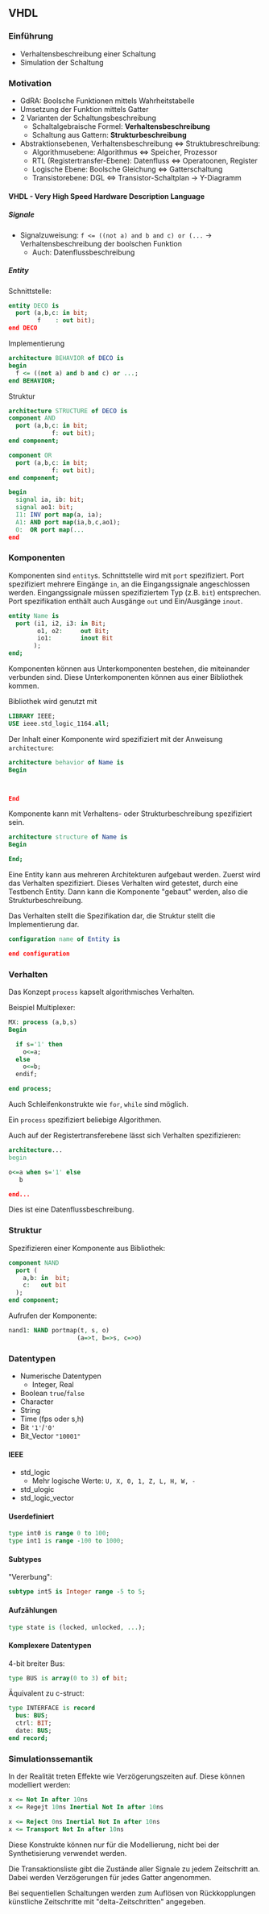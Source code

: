 ## VHDL
### Einführung
* Verhaltensbeschreibung einer Schaltung
* Simulation der Schaltung

### Motivation
* GdRA: Boolsche Funktionen mittels Wahrheitstabelle
* Umsetzung der Funktion mittels Gatter
* 2 Varianten der Schaltungsbeschreibung
  * Schaltalgebraische Formel: **Verhaltensbeschreibung**
  * Schaltung aus Gattern: **Strukturbeschreibung**
* Abstraktionsebenen, Verhaltensbeschreibung <=> Struktubreschreibung:
  * Algorithmusebene: Algorithmus <=> Speicher, Prozessor
  * RTL (Registertransfer-Ebene): Datenfluss <=> Operatoonen, Register
  * Logische Ebene: Boolsche Gleichung <=> Gatterschaltung
  * Transistorebene: DGL <=> Transistor-Schaltplan
-> Y-Diagramm

#### VHDL - Very High Speed Hardware Description Language
##### Signale
  * Signalzuweisung: `f <= ((not a) and b and c) or (...` -> Verhaltensbeschreibung der boolschen Funktion
    * Auch: Datenflussbeschreibung
##### Entity
Schnittstelle:
```VHDL
entity DECO is
  port (a,b,c: in bit;
        f    : out bit);
end DECO
```

Implementierung
```VHDL
architecture BEHAVIOR of DECO is
begin
  f <= ((not a) and b and c) or ...;
end BEHAVIOR;
```

Struktur
```VHDL
architecture STRUCTURE of DECO is
component AND
  port (a,b,c: in bit;
            f: out bit);
end component;

component OR
  port (a,b,c: in bit;
            f: out bit);
end component;

begin
  signal ia, ib: bit;
  signal ao1: bit;
  I1: INV port map(a, ia);
  A1: AND port map(ia,b,c,ao1);
  O:  OR port map(...
end
```


### Komponenten
Komponenten sind `entity`s. Schnittstelle wird mit `port` spezifiziert.
Port spezifiziert mehrere Eingänge `in`, an die Eingangssignale angeschlossen werden.
Eingangssignale müssen spezifiziertem Typ (z.B. `bit`) entsprechen.
Port spezifikation enthält auch Ausgänge `out` und Ein/Ausgänge `inout`.
```VHDL
entity Name is
  port (i1, i2, i3: in Bit;
        o1, o2:     out Bit;
        io1:        inout Bit
       );
end;
```

Komponenten können aus Unterkomponenten bestehen, die miteinander verbunden sind.
Diese Unterkomponenten können aus einer Bibliothek kommen.

Bibliothek wird genutzt mit
```VHDL
LIBRARY IEEE;
USE ieee.std_logic_1164.all;
```

Der Inhalt einer Komponente wird spezifiziert mit der Anweisung `architecture`:
```VHDL
architecture behavior of Name is
Begin



End
```

Komponente kann mit Verhaltens- oder Strukturbeschreibung spezifiziert sein.
```VHDL
architecture structure of Name is
Begin

End;
```

Eine Entity kann aus mehreren Architekturen aufgebaut werden. Zuerst wird das
Verhalten spezifiziert. Dieses Verhalten wird getestet, durch eine Testbench Entity.
Dann kann die Komponente "gebaut" werden, also die Strukturbeschreibung.

Das Verhalten stellt die Spezifikation dar, die Struktur stellt die Implementierung dar.

```VHDL
configuration name of Entity is

end configuration
```

### Verhalten
Das Konzept `process` kapselt algorithmisches Verhalten.

Beispiel Multiplexer:
```VHDL
MX: process (a,b,s)
Begin

  if s='1' then
    o<=a;
  else
    o<=b;
  endif;

end process;
```
Auch Schleifenkonstrukte wie `for`, `while` sind möglich.

Ein `process` spezifiziert beliebige Algorithmen.

Auch auf der Registertransferebene lässt sich Verhalten spezifizieren:
```VHDL
architecture...
begin

o<=a when s='1' else
   b

end...
```
Dies ist eine Datenflussbeschreibung.

### Struktur
Spezifizieren einer Komponente aus Bibliothek:
```VHDL
component NAND
  port (
    a,b: in  bit;
    c:   out bit
  );
end component;
```

Aufrufen der Komponente:
```VHDL
nand1: NAND portmap(t, s, o)
                   (a=>t, b=>s, c=>o)
```

### Datentypen
* Numerische Datentypen
  * Integer, Real
* Boolean `true`/`false`
* Character
* String
* Time (fps oder s,h)
* Bit `'1'`/`'0'`
* Bit_Vector `"10001"`

#### IEEE
* std_logic
  * Mehr logische Werte: `U, X, 0, 1, Z, L, H, W, -`
* std_ulogic
* std_logic_vector

#### Userdefiniert
```VHDL
type int0 is range 0 to 100;
type int1 is range -100 to 1000;
```

#### Subtypes
"Vererbung":
```VHDL
subtype int5 is Integer range -5 to 5;
```

#### Aufzählungen
```VHDL
type state is (locked, unlocked, ...);
```

#### Komplexere Datentypen
4-bit breiter Bus:
```VHDL
type BUS is array(0 to 3) of bit;
```

Äquivalent zu c-struct:
```VHDL
type INTERFACE is record
  bus: BUS;
  ctrl: BIT;
  date: BUS;
end record;
```

### Simulationssemantik
In der Realität treten Effekte wie Verzögerungszeiten auf.
Diese können modelliert werden:
```VHDL
x <= Not In after 10ns
x <= Regejt 10ns Inertial Not In after 10ns
```
```VHDL
x <= Reject 0ns Inertial Not In after 10ns
x <= Transport Not In after 10ns
```
Diese Konstrukte können nur für die Modellierung, nicht bei der Synthetisierung
verwendet werden.

Die Transaktionsliste gibt die Zustände aller Signale zu jedem Zeitschritt an.
Dabei werden Verzögerungen für jedes Gatter angenommen.

Bei sequentiellen Schaltungen werden zum Auflösen von Rückkopplungen künstliche
Zeitschritte mit "delta-Zeitschritten" angegeben.
